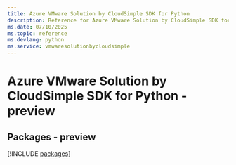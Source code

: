 ```yaml
---
title: Azure VMware Solution by CloudSimple SDK for Python
description: Reference for Azure VMware Solution by CloudSimple SDK for Python
ms.date: 07/10/2025
ms.topic: reference
ms.devlang: python
ms.service: vmwaresolutionbycloudsimple
---
```

# Azure VMware Solution by CloudSimple SDK for Python - preview
## Packages - preview
[!INCLUDE [packages](vmware-solution-by-cloudsimple-index.md)]